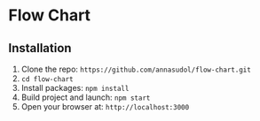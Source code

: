 # Flow Chart

## Installation

1. Clone the repo: `https://github.com/annasudol/flow-chart.git`
2. `cd flow-chart`
3. Install packages: `npm install`
3. Build project and launch: `npm start`
5. Open your browser at: `http://localhost:3000`